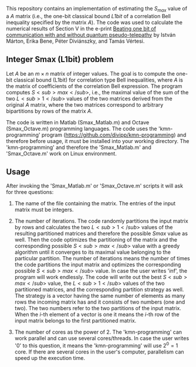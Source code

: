 This repository contains an implementation of estimating the *S<sub>max</sub>* value of a *A* matrix (i.e., the one-bit classical bound *L1bit* of a correlation Bell inequality specified by the matrix *A*). The code was used to calculate the numerical results of Section V in the e-print [Beating one bit of communication with and without quantum pseudo-telepathy](https://arxiv.org/abs/2308.10771) by István Márton, Erika Bene, Péter Diviánszky, and Tamás Vértesi.


## Integer Smax (L1bit) problem

Let *A* be an $m\times n$ matrix of integer values. The goal is to compute the one-bit classical bound (L1bit) for correlation type Bell inequalities, where $A$ is the matrix of coefficients of the correlation Bell expression. The program computes $S<sub>max</sub>$, i.e., the maximal value of the sum of the two $L<sub>1</sub>$ values of the two matrices derived from the original $A$ matrix, where the two matrices correspond to arbitrary bipartitions by rows of the matrix $A$.

The code is written in Matlab (Smax_Matlab.m) and Octave (Smax_Octave.m) programming languages. The code uses the 'kmn-programming' program (https://github.com/divipp/kmn-programming) and therefore before usage, it must be installed into your working directory. The 'kmn-programming' and therefore the 'Smax_Matlab.m' and 'Smax_Octave.m' work on Linux environment.

## Usage

After invoking the 'Smax_Matlab.m' or 'Smax_Octave.m' scripts it will ask for three questions:

1. The name of the file containing the matrix. The entries of the input matrix must be integers.

2. The number of iterations. The code randomly partitions the input matrix by rows and calculates the two $L<sub>1</sub>$ values of the resulting partitioned matrices and therefore the possible $Smax$ value as well. Then the code optimizes the partitioning of the matrix and the corresponding possible $S<sub>max</sub>$ value with a greedy algorithm until it converges to its maximal value belonging to the particular partition. The number of iterations means the number of times the code partitions the input matrix and optimizes the corresponding possible $S<sub>max</sub>$ value. In case the user writes 'inf', the program will work endlessly. The code will write out the best $S<sub>max</sub>$ value, the $L<sub>1</sub>$ values of the two partitioned matrices, and the corresponding partition strategy as well. The strategy is a vector having the same number of elements as many rows the incoming matrix has and it consists of two numbers (one and two). The two numbers refer to the two partitions of the input matrix. When the $i$-th element of a vector is one it means the $i$-th row of the input matrix belongs to the first partitioned matrix.

3. The number of cores as the power of 2. The 'kmn-programming' can work parallel and can use several cores/threads. In case the user writes '0' to this question, it means the 'kmn-programming' will use $2^0 = 1$ core. If there are several cores in the user's computer, parallelism can speed up the execution time.
